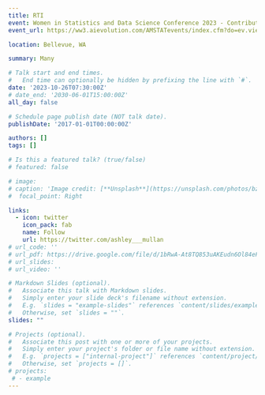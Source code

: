 ```yaml
---
title: RTI
event: Women in Statistics and Data Science Conference 2023 - Contributed Poster
event_url: https://ww3.aievolution.com/AMSTATevents/index.cfm?do=ev.viewEv&ev=2380

location: Bellevue, WA

summary: Many

# Talk start and end times.
#   End time can optionally be hidden by prefixing the line with `#`.
date: '2023-10-26T07:30:00Z'
# date_end: '2030-06-01T15:00:00Z'
all_day: false

# Schedule page publish date (NOT talk date).
publishDate: '2017-01-01T00:00:00Z'

authors: []
tags: []

# Is this a featured talk? (true/false)
# featured: false

# image:
# caption: 'Image credit: [**Unsplash**](https://unsplash.com/photos/bzdhc5b3Bxs)'
#  focal_point: Right

links:
  - icon: twitter
    icon_pack: fab
    name: Follow
    url: https://twitter.com/ashley___mullan
# url_code: ''
# url_pdf: https://drive.google.com/file/d/1bRwA-At8TQ853uAKEudn6Ol84eFd4LJp/view?usp=drive_link
# url_slides: 
# url_video: ''

# Markdown Slides (optional).
#   Associate this talk with Markdown slides.
#   Simply enter your slide deck's filename without extension.
#   E.g. `slides = "example-slides"` references `content/slides/example-slides.md`.
#   Otherwise, set `slides = ""`.
slides: ""

# Projects (optional).
#   Associate this post with one or more of your projects.
#   Simply enter your project's folder or file name without extension.
#   E.g. `projects = ["internal-project"]` references `content/project/deep-learning/index.md`.
#   Otherwise, set `projects = []`.
# projects:
 # - example
---
```

